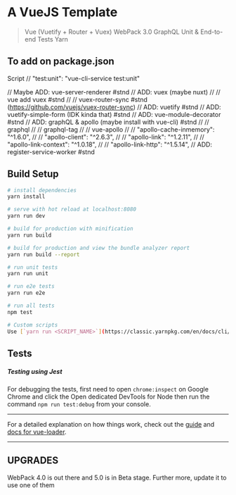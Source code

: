 # A VueJS Template
> Vue (Vuetify + Router + Vuex)
> WebPack 3.0
> GraphQL
> Unit & End-to-end Tests
> Yarn

## To add on package.json
Script
// "test:unit": "vue-cli-service test:unit"

// Maybe ADD: vue-server-renderer #stnd
// ADD: vuex (maybe nuxt)
// // vue add vuex #stnd
// // vuex-router-sync #stnd (https://github.com/vuejs/vuex-router-sync)
// ADD: vuetify #stnd
// ADD: vuetify-simple-form (IDK kinda that) #stnd
// ADD: vue-module-decorator #stnd
// ADD: graphQL & apollo (maybe install with vue-cli) #stnd
// // graphql
// // graphql-tag
// // vue-apollo
// // "apollo-cache-inmemory": "^1.6.0",
// // "apollo-client": "^2.6.3",
// // "apollo-link": "^1.2.11",
// // "apollo-link-context": "^1.0.18",
// // "apollo-link-http": "^1.5.14",
// ADD: register-service-worker #stnd

## Build Setup

``` bash
# install dependencies
yarn install

# serve with hot reload at localhost:8080
yarn run dev

# build for production with minification
yarn run build

# build for production and view the bundle analyzer report
yarn run build --report

# run unit tests
yarn run unit

# run e2e tests
yarn run e2e

# run all tests
npm test

# Custom scripts
Use [`yarn run <SCRIPT_NAME>`](https://classic.yarnpkg.com/en/docs/cli/run/) to run scripts declared inside package.json[scripts]
```

## Tests
##### Testing using Jest
For debugging the tests, first need to open `chrome:inspect` on Google Chrome and click the Open dedicated DevTools for Node then run the command `npm run test:debug` from your console.


-------

For a detailed explanation on how things work, check out the [guide](http://vuejs-templates.github.io/webpack/) and [docs for vue-loader](http://vuejs.github.io/vue-loader).


-------
## UPGRADES
WebPack 4.0 is out there and 5.0 is in Beta stage. Further more, update it to use one of them

